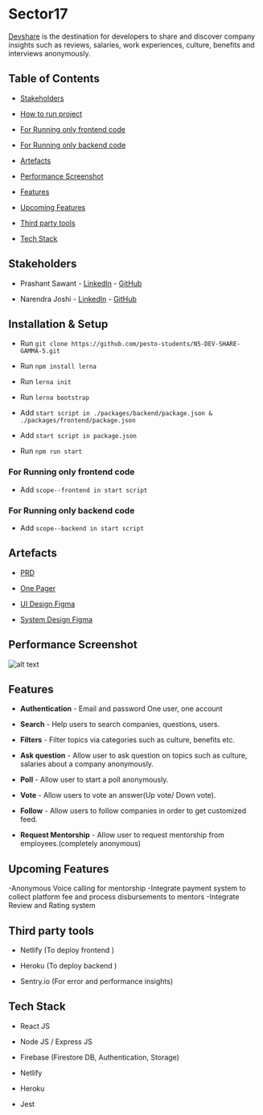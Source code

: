 # Sector17

[Devshare](https://devshare.netlify.app/) is the destination for developers to share and discover company insights such as reviews, salaries, work experiences, culture, benefits and interviews anonymously.

## Table of Contents

- [Stakeholders](#stakeholders)

- [How to run project](#how-to-run-the-project)

- [For Running only frontend code](#for-running-only-frontend-code)

- [For Running only backend code](#for-running-only-backend-code)

- [Artefacts](#artefacts)

- [Performance Screenshot](#performance-screenshot)

- [Features](#features)

- [Upcoming Features](#upcoming-features)

- [Third party tools](#third-party-tools)

- [Tech Stack](#tech-stack)

## Stakeholders

- Prashant Sawant - [LinkedIn](https://www.linkedin.com/in/iprashantsawant/) - [GitHub](https://github.com/iprashantsawant)

- Narendra Joshi - [LinkedIn](https://www.linkedin.com/in/narendra-joshi/) - [GitHub](https://github.com/joshinar)

## Installation & Setup

- Run `git clone https://github.com/pesto-students/N5-DEV-SHARE-GAMMA-5.git`

- Run `npm install lerna `

- Run `lerna init `

- Run `lerna bootstrap`

- Add `start script in ./packages/backend/package.json & ./packages/frontend/package.json`

- Add `start script in package.json`

- Run `npm run start`

### For Running only frontend code

- Add `scope--frontend in start script`

### For Running only backend code

- Add `scope--backend in start script`

## Artefacts

- [PRD](https://drive.google.com/file/d/1NUVcxsFpoeR43JxRrTS2FlLtAXVpuuks/view?usp=sharing)

- [One Pager](https://drive.google.com/file/d/1ocjMlBr9le_34JaT_GGYzLWljDK5_sWo/view?usp=sharing)

- [UI Design Figma](https://www.figma.com/file/348S4tzFxXyKMT969Es9nZ/Devshare-Final?node-id=0%3A1)

- [System Design Figma](https://drive.google.com/file/d/1FzgTz33AlFh6iBiWSW-AMIZKX907CR_F/view?usp=sharing)

## Performance Screenshot

![alt text](https://firebasestorage.googleapis.com/v0/b/devshare-89972.appspot.com/o/lighthouse_page-0001.jpg?alt=media&token=01a7f85d-492b-4209-8cde-30873f3f47d7)

## Features

- **Authentication** - Email and password One user, one account

- **Search** - Help users to search companies, questions, users.

- **Filters** - Filter topics via categories such as culture, benefits etc.
- **Ask question** - Allow user to ask question on topics such as culture, salaries about a company anonymously.
- **Poll** - Allow user to start a poll anonymously.
- **Vote** - Allow users to vote an answer(Up vote/ Down vote).
- **Follow** - Allow users to follow companies in order to get customized feed.
- **Request Mentorship** - Allow user to request mentorship from employees.(completely anonymous)

## Upcoming Features

-Anonymous Voice calling for mentorship
-Integrate payment system to collect platform fee and process disbursements to mentors
-Integrate Review and Rating system

## Third party tools

- Netlify (To deploy frontend )

- Heroku (To deploy backend )

- Sentry.io (For error and performance insights)

## Tech Stack

- React JS

- Node JS / Express JS

- Firebase (Firestore DB, Authentication, Storage)

- Netlify

- Heroku

- Jest

